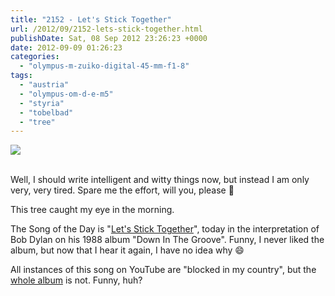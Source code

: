 ```yaml
---
title: "2152 - Let's Stick Together"
url: /2012/09/2152-lets-stick-together.html
publishDate: Sat, 08 Sep 2012 23:26:23 +0000
date: 2012-09-09 01:26:23
categories: 
  - "olympus-m-zuiko-digital-45-mm-f1-8"
tags: 
  - "austria"
  - "olympus-om-d-e-m5"
  - "styria"
  - "tobelbad"
  - "tree"
---
```

<div class="container">
<div class="center"><a target="_blank" href="https://d25zfm9zpd7gm5.cloudfront.net/1200x1200/2012/20120908_115158_lr.jpg"><img src="https://d25zfm9zpd7gm5.cloudfront.net/0600x0600/2012/20120908_115158_lr.jpg" /></a></div>
</div>
<br />

Well, I should write intelligent and witty things now, but instead I am only very, very tired. Spare me the effort, will you, please 🙂

 This tree caught my eye in the morning.

The Song of the Day is "<a href="http://www.lyricsmode.com/lyrics/b/bob_dylan/lets_stick_together.html" target="_blank">Let's Stick Together</a>", today in the interpretation of Bob Dylan on his 1988 album "Down In The Groove". Funny, I never liked the album, but now that I hear it again, I have no idea why 😄

All instances of this song on YouTube are "blocked in my country", but the <a href="http://www.youtube.com/watch?v=7B6DC43X5IU" target="_blank">whole album</a> is not. Funny, huh?
